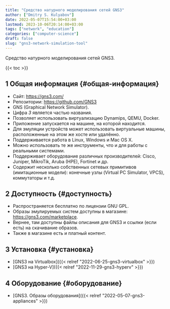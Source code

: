 ```yaml
---
title: "Средство натурного моделирования сетей GNS3"
author: ["Dmitry S. Kulyabov"]
date: 2022-05-07T15:54:00+03:00
lastmod: 2023-10-06T20:14:00+03:00
tags: ["network", "education"]
categories: ["computer-science"]
draft: false
slug: "gns3-network-simulation-tool"
---
```


Средство натурного моделирования сетей GNS3.

<!--more-->

{{< toc >}}


## <span class="section-num">1</span> Общая информация {#общая-информация}

-   Сайт: <https://gns3.com/>
-   Репозитории: <https://github.com/GNS3>
-   GNS (Graphical Network Simulator).
-   Цифра _3_ является частью названия.
-   Позволяет использовать виртуализацию Dynamips, QEMU, Docker.
-   Приложение запускается на машине, на которой находится.
-   Для эмуляции устройств может использовать виртуальные машины, расположенные на этом же хосте или удалённо.
-   Поддерживается работа в Linux, Windows и Mac OS X.
-   Можно использовать те же инструменты, что и для работы с реальными системами.
-   Поддерживает оборудование различных производителей: Cisco, Juniper, MikroTik, Aruba (HPE), Fortinet и др.
-   Содержит несколько собственных сетевых примитивов (имитационные модели): конечные узлы (Virtual PC Simulator, VPCS), коммутаторы и т.д.


## <span class="section-num">2</span> Доступность {#доступность}

-   Распространяется бесплатно по лицензии GNU GPL.
-   Образы эмулируемых систем доступны в магазине: <https://gns3.com/marketplace>.
-   Вернее, там доступны файлы описания для GNS3 и ссылки (если есть) на скачивание образов.
-   Также в магазине есть и платный контент.


## <span class="section-num">3</span> Установка {#установка}

-   [GNS3 на Virtualbox]({{< relref "2022-06-25-gns3-virtualbox" >}})
-   [GNS3 на Hyper-V]({{< relref "2022-11-29-gns3-hyperv" >}})


## <span class="section-num">4</span> Оборудование {#оборудование}

-   [GNS3. Образы оборудования]({{< relref "2022-05-07-gns3-appliances" >}})
